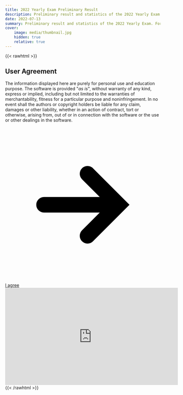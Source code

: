 ```yaml
---
title: 2022 Yearly Exam Preliminary Result
description: Preliminary result and statistics of the 2022 Yearly Exam. For reference only.
date: 2022-07-13
summary: Preliminary result and statistics of the 2022 Yearly Exam. For reference only.
cover:
    image: media/thumbnail.jpg
    hidden: true
    relative: true
---
```


{{< rawhtml >}}
<div class="">
    <h2 id="title">User Agreement</h2>
    <p id="desc">The information displayed here are purely for personal use and education purpose. The software is provided "<em>as is</em>", without warranty of any kind, express or implied, including but not limited to the warranties of merchantability, fitness for a particular purpose and noninfringement. In no event shall the authors or copyright holders be liable for any claim, damages or other liability, whether in an action of contract, tort or otherwise, arising from, out of or in connection with the software or the use or other dealings in the software.</p>
        <a id="start" class="btn icon-btn" href="javascript:void(0)" role="button">
            <svg class="right-arrow" viewBox="0 0 20 20">
                <path d="M16 10l-4.707 4.707a1 1 0 01-1.414-1.414L12.172 11H5a1 1 0 110-2h7.172L9.879 6.707a1 1 0 011.414-1.414L16 10z"></path>
            </svg>
            I agree
        </a>
    <iframe id="youtube" class="youtube" width="560" height="315" src="https://www.youtube-nocookie.com/embed/YQYihHE_h-k?enablejsapi=1&iv_load_policy=3&loop=1" title="YouTube video player" frameborder="0" allow="accelerometer; autoplay; clipboard-write; encrypted-media; gyroscope; picture-in-picture" allowfullscreen></iframe>
</div>
{{< /rawhtml >}}


